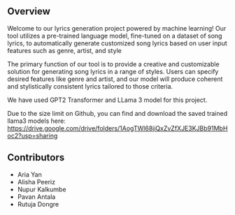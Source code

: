 ## Overview
Welcome to our lyrics generation project powered by machine learning! Our tool utilizes a pre-trained language model, fine-tuned on a dataset of song lyrics, to automatically generate customized song lyrics based on user input features such as genre, artist, and style

The primary function of our tool is to provide a creative and customizable solution for generating song lyrics in a range of styles. Users can specify desired features like genre and artist, and our model will produce coherent and stylistically consistent lyrics tailored to those criteria.

We have used GPT2 Transformer and LLama 3 model for this project.









Due to the size limit on Github, you can find and download the saved trained llama3 models here:
https://drive.google.com/drive/folders/1AogTWl68jiQxZvZfXJE3KJBb91MbHoc2?usp=sharing


## Contributors
- Aria Yan
- Alisha Peeriz
- Nupur Kalkumbe
- Pavan Antala
- Rutuja Dongre

